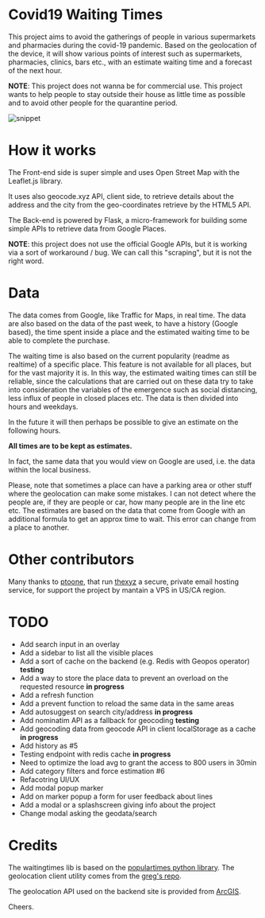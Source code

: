 # Covid19 Waiting Times

This project aims to avoid the gatherings of people in various supermarkets and pharmacies during the covid-19 pandemic. Based on the geolocation of the device, it will show various points of interest such as supermarkets, pharmacies, clinics, bars etc., with an estimate waiting time and a forecast of the next hour.

**NOTE**: This project does not wanna be for commercial use. This project wants to help people to stay outside their house as little time as possible and to avoid other people for the quarantine period.

![snippet](https://raw.githubusercontent.com/TheJoin95/covid19-market-waiting-times/master/client/assets/map.png)

# How it works

The Front-end side is super simple and uses Open Street Map with the Leaflet.js library.

It uses also geocode.xyz API, client side, to retrieve details about the address and the city from the geo-coordinates retrieve by the HTML5 API.

The Back-end is powered by Flask, a micro-framework for building some simple APIs to retrieve data from Google Places.

**NOTE**: this project does not use the official Google APIs, but it is working via a sort of workaround / bug. We can call this "scraping", but it is not the right word.

# Data

The data comes from Google, like Traffic for Maps, in real time. The data are also based on the data of the past week, to have a history (Google based), the time spent inside a place and the estimated waiting time to be able to complete the purchase.

The waiting time is also based on the current popularity (readme as realtime) of a specific place. This feature is not available for all places, but for the vast majority it is. In this way, the estimated waiting times can still be reliable, since the calculations that are carried out on these data try to take into consideration the variables of the emergence such as social distancing, less influx of people in closed places etc.
The data is then divided into hours and weekdays.

In the future it will then perhaps be possible to give an estimate on the following hours.

**All times are to be kept as estimates.**

In fact, the same data that you would view on Google are used, i.e. the data within the local business.

Please, note that sometimes a place can have a parking area or other stuff where the geolocation can make some mistakes. I can not detect where the people are, if they are people or car, how many people are in the line etc etc. The estimates are based on the data that come from Google with an additional formula to get an approx time to wait. This error can change from a place to another.

# Other contributors
Many thanks to [ptoone](https://github.com/ptoone), that run [thexyz](https://www.thexyz.com/) a secure, private email hosting service, for support the project by mantain a VPS in US/CA region.

# TODO

- Add search input in an overlay
- Add a sidebar to list all the visible places
- Add a sort of cache on the backend (e.g. Redis with Geopos operator) **testing**
- Add a way to store the place data to prevent an overload on the requested resource **in progress**
- Add a refresh function
- Add a prevent function to reload the same data in the same areas
- Add autosuggest on search city/address **in progress**
- Add nominatim API as a fallback for geocoding **testing**
- Add geocoding data from geocode API in client localStorage as a cache **in progress**
- Add history as #5
- Testing endpoint with redis cache **in progress**
- Need to optimize the load avg to grant the access to 800 users in 30min
- Add category filters and force estimation #6
- Refacotring UI/UX
- Add modal popup marker
- Add on marker popup a form for user feedback about lines
- Add a modal or a splashscreen giving info about the project
- Change modal asking the geodata/search


# Credits

The waitingtimes lib is based on the [populartimes python library](https://github.com/m-wrzr/populartimes/).
The geolocation client utility comes from the [greg's repo](https://github.com/gregsramblings/getAccurateCurrentPosition).

The geolocation API used on the backend site is provided from [ArcGIS](https://developers.arcgis.com/).

Cheers.

